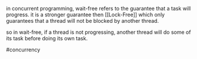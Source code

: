 in concurrent programming, wait-free refers to the guarantee that a task will progress.
it is a stronger guarantee then [[Lock-Free]] which only guarantees that a thread will not be blocked by another thread.

so in wait-free, if a thread is not progressing, another thread will do some of its task before doing its own task.

#concurrency 